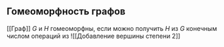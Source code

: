 ## Гомеоморфность графов
[[Граф]] $G$ и $H$ гомеоморфны, если можно получить $H$ из $G$ конечным числом операций из ![[Добавление вершины степени 2]] 
